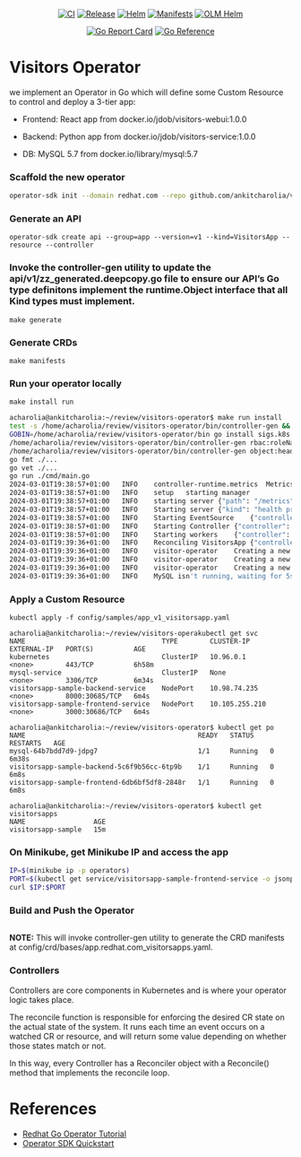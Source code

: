 <p align="center">
<a href="https://github.com/ankitcharolia/visitors-operator/actions/workflows/ci.yml"><img src="https://github.com/ankitcharolia/visitors-operator/actions/workflows/ci.yml/badge.svg" alt="CI"></a>
<a href="https://github.com/ankitcharolia/visitors-operator/actions/workflows/release.yml"><img src="https://github.com/ankitcharolia/visitors-operator/actions/workflows/release.yml/badge.svg" alt="Release"></a>
<a href="https://github.com/ankitcharolia/visitors-operator/actions/workflows/helm.yml"><img src="https://github.com/ankitcharolia/visitors-operator/actions/workflows/helm.yml/badge.svg" alt="Helm"></a>
<a href="https://github.com/ankitcharolia/visitors-operator/actions/workflows/manifests.yml"><img src="https://github.com/ankitcharolia/visitors-operator/actions/workflows/manifests.yml/badge.svg" alt="Manifests"></a>
<a href="https://github.com/ankitcharolia/visitors-operator/actions/workflows/olm-helm.yml"><img src="https://github.com/ankitcharolia/visitors-operator/actions/workflows/olm-helm.yml/badge.svg" alt="OLM Helm"></a>
</p>

<p align="center">
<a href="https://goreportcard.com/report/github.com/ankitcharolia/visitors-operator"><img src="https://goreportcard.com/badge/github.com/ankitcharolia/visitors-operator" alt="Go Report Card"></a>
<a href="https://pkg.go.dev/github.com/ankitcharolia/visitors-operator"><img src="https://pkg.go.dev/badge/github.com/ankitcharolia/visitors-operator.svg" alt="Go Reference"></a>
</p>

# Visitors Operator
we implement an Operator in Go which will define some Custom Resource to control and deploy a 3-tier app:

* Frontend: React app from docker.io/jdob/visitors-webui:1.0.0

* Backend: Python app from docker.io/jdob/visitors-service:1.0.0

* DB: MySQL 5.7 from docker.io/library/mysql:5.7

### Scaffold the new operator
```bash
operator-sdk init --domain redhat.com --repo github.com/ankitcharolia/visitors-operator
```

### Generate an API
```shell
operator-sdk create api --group=app --version=v1 --kind=VisitorsApp --resource --controller
```

###  Invoke the controller-gen utility to update the api/v1/zz_generated.deepcopy.go file to ensure our API’s Go type definitons implement the runtime.Object interface that all Kind types must implement.
```shell
make generate
```

### Generate CRDs
```shell
make manifests
```

### Run your operator locally
```shell
make install run
```
```bash
acharolia@ankitcharolia:~/review/visitors-operator$ make run install 
test -s /home/acharolia/review/visitors-operator/bin/controller-gen && /home/acharolia/review/visitors-operator/bin/controller-gen --version | grep -q v0.12.0 || \
GOBIN=/home/acharolia/review/visitors-operator/bin go install sigs.k8s.io/controller-tools/cmd/controller-gen@v0.12.0
/home/acharolia/review/visitors-operator/bin/controller-gen rbac:roleName=manager-role crd webhook paths="./..." output:crd:artifacts:config=config/crd/bases
/home/acharolia/review/visitors-operator/bin/controller-gen object:headerFile="hack/boilerplate.go.txt" paths="./..."
go fmt ./...
go vet ./...
go run ./cmd/main.go
2024-03-01T19:38:57+01:00	INFO	controller-runtime.metrics	Metrics server is starting to listen	{"addr": ":8080"}
2024-03-01T19:38:57+01:00	INFO	setup	starting manager
2024-03-01T19:38:57+01:00	INFO	starting server	{"path": "/metrics", "kind": "metrics", "addr": "0.0.0.0:8080"}
2024-03-01T19:38:57+01:00	INFO	Starting server	{"kind": "health probe", "addr": "0.0.0.0:8081"}
2024-03-01T19:38:57+01:00	INFO	Starting EventSource	{"controller": "visitorsapp", "controllerGroup": "app.redhat.com", "controllerKind": "VisitorsApp", "source": "kind source: *v1.VisitorsApp"}
2024-03-01T19:38:57+01:00	INFO	Starting Controller	{"controller": "visitorsapp", "controllerGroup": "app.redhat.com", "controllerKind": "VisitorsApp"}
2024-03-01T19:38:57+01:00	INFO	Starting workers	{"controller": "visitorsapp", "controllerGroup": "app.redhat.com", "controllerKind": "VisitorsApp", "worker count": 1}
2024-03-01T19:39:36+01:00	INFO	Reconciling VisitorsApp	{"controller": "visitorsapp", "controllerGroup": "app.redhat.com", "controllerKind": "VisitorsApp", "VisitorsApp": {"name":"visitorsapp-sample","namespace":"default"}, "namespace": "default", "name": "visitorsapp-sample", "reconcileID": "8f0f79ce-254d-434d-b3b5-19788b1d25d7", "Request.Namespace": "default", "Request.Name": "visitorsapp-sample"}
2024-03-01T19:39:36+01:00	INFO	visitor-operator	Creating a new secret	{"Secret.Namespace": "default", "Secret.Name": "mysql-auth"}
2024-03-01T19:39:36+01:00	INFO	visitor-operator	Creating a new Deployment	{"Deployment.Namespace": "default", "Deployment.Name": "mysql"}
2024-03-01T19:39:36+01:00	INFO	visitor-operator	Creating a new Service	{"Service.Namespace": "default", "Service.Name": "mysql-service"}
2024-03-01T19:39:36+01:00	INFO	MySQL isn't running, waiting for 5s	{"controller": "visitorsapp", "controllerGroup": "app.redhat.com", "controllerKind": "VisitorsApp", "VisitorsApp": {"name":"visitorsapp-sample","namespace":"default"}, "namespace": "default", "name": "visitorsapp-sample", "reconcileID": "8f0f79ce-254d-434d-b3b5-19788b1d25d7"}
```

### Apply a Custom Resource
```shell
kubectl apply -f config/samples/app_v1_visitorsapp.yaml
```
```shell
acharolia@ankitcharolia:~/review/visitors-operakubectl get svc
NAME                                  TYPE        CLUSTER-IP       EXTERNAL-IP   PORT(S)          AGE
kubernetes                            ClusterIP   10.96.0.1        <none>        443/TCP          6h58m
mysql-service                         ClusterIP   None             <none>        3306/TCP         6m34s
visitorsapp-sample-backend-service    NodePort    10.98.74.235     <none>        8000:30685/TCP   6m4s
visitorsapp-sample-frontend-service   NodePort    10.105.255.210   <none>        3000:30686/TCP   6m4s

acharolia@ankitcharolia:~/review/visitors-operator$ kubectl get po
NAME                                           READY   STATUS    RESTARTS   AGE
mysql-64b7bdd7d9-jdpg7                         1/1     Running   0          6m38s
visitorsapp-sample-backend-5c6f9b56cc-6tp9b    1/1     Running   0          6m8s
visitorsapp-sample-frontend-6db6bf5df8-2848r   1/1     Running   0          6m8s

acharolia@ankitcharolia:~/review/visitors-operator$ kubectl get visitorsapps
NAME                 AGE
visitorsapp-sample   15m
```

### On Minikube, get Minikube IP and access the app
```bash
IP=$(minikube ip -p operators)
PORT=$(kubectl get service/visitorsapp-sample-frontend-service -o jsonpath="{.spec.ports[*].nodePort}")
curl $IP:$PORT
```

### Build and Push the Operator
```shell

```

**NOTE:** This will invoke controller-gen utility to generate the CRD manifests at config/crd/bases/app.redhat.com_visitorsapps.yaml.

### Controllers
Controllers are core components in Kubernetes and is where your operator logic takes place.

The reconcile function is responsible for enforcing the desired CR state on the actual state of the system. It runs each time an event occurs on a watched CR or resource, and will return some value depending on whether those states match or not.

In this way, every Controller has a Reconciler object with a Reconcile() method that implements the reconcile loop.


# References
* [Redhat Go Operator Tutorial](https://redhat-scholars.github.io/operators-sdk-tutorial/template-tutorial/04-go.html#init)
* [Operator SDK Quickstart](https://sdk.operatorframework.io/docs/building-operators/golang/quickstart/)
